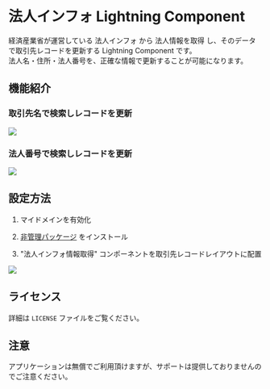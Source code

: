 # 法人インフォ Lightning Component
経済産業省が運営している 法人インフォ から 法人情報を取得 し、そのデータで取引先レコードを更新する Lightning Component です。  
法人名・住所・法人番号を、正確な情報で更新することが可能になります。 

## 機能紹介
### 取引先名で検索しレコードを更新
<image src="https://github.com/Fusako/hojin-info-update-account/blob/master/assets/Feature1.png?raw=true"/>

### 法人番号で検索しレコードを更新
<image src="https://github.com/Fusako/hojin-info-update-account/blob/master/assets/Feature2.png?raw=true"/>

## 設定方法
1. マイドメインを有効化

2. [非管理パッケージ](https://login.salesforce.com/packaging/installPackage.apexp?p0=04t28000000XWew) をインストール

3. "法人インフォ情報取得" コンポーネントを取引先レコードレイアウトに配置
<image src="https://github.com/Fusako/hojin-info-update-account/blob/master/assets/HowToSetup.png?raw=true"/>

## ライセンス
詳細は `LICENSE` ファイルをご覧ください。

## 注意
アプリケーションは無償でご利用頂けますが、サポートは提供しておりませんのでご注意ください。
